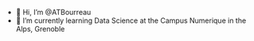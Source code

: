 - 👋 Hi, I’m @ATBourreau
- 🌱 I’m currently learning Data Science at the Campus Numerique in the Alps, Grenoble
<!---
ATBoureau/ATBoureau is a ✨ special ✨ repository because its `README.md` (this file) appears on your GitHub profile.
You can click the Preview link to take a look at your changes.
--->
